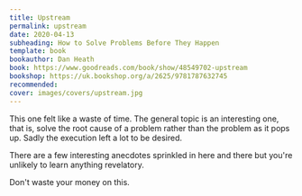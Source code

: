 ```yaml
---
title: Upstream
permalink: upstream
date: 2020-04-13
subheading: How to Solve Problems Before They Happen
template: book
bookauthor: Dan Heath
book: https://www.goodreads.com/book/show/48549702-upstream
bookshop: https://uk.bookshop.org/a/2625/9781787632745
recommended: 
cover: images/covers/upstream.jpg
---
```


This one felt like a waste of time. The general topic is an interesting one, that is, solve the root cause of a problem rather than the problem as it pops up. Sadly the execution left a lot to be desired.

There are a few interesting anecdotes sprinkled in here and there but you're unlikely to learn anything revelatory.

Don't waste your money on this.